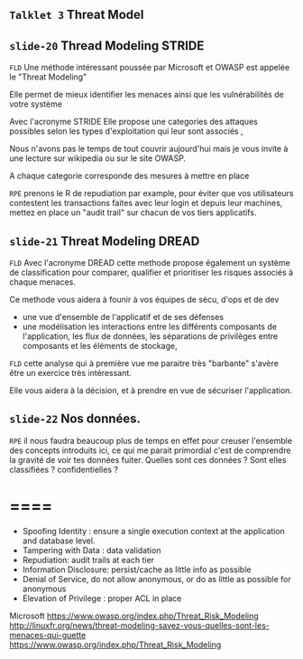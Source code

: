 `Talklet 3` Threat Model
--------

`slide-20` Thread Modeling STRIDE
-------

`FLD` Une méthode intéressant poussée par Microsoft et OWASP est appelée le "Threat Modeling"

Elle permet de mieux identifier les menaces ainsi que les vulnérabilités de votre système

Avec l'acronyme STRIDE Elle propose une categories des attaques possibles selon les types d'exploitation qui leur sont associés , 

Nous n'avons pas le temps de tout couvrir aujourd'hui mais je vous invite à une lecture sur wikipedia ou sur le site OWASP.

A chaque categorie corresponde des mesures à mettre en place

`RPE`
prenons le R de repudiation par example, pour éviter que vos utilisateurs contestent les transactions faites avec leur login et depuis leur machines, mettez en place un "audit trail" sur chacun de vos tiers applicatifs.


`slide-21` Threat Modeling DREAD
-------

`FLD`
Avec l'acronyme DREAD cette methode propose également un système de classification pour comparer, qualifier et prioritiser les risques associés à chaque menaces.


Ce methode vous aidera à founir à vos équipes de sécu, d'ops et de dev 

* une vue d'ensemble de l'applicatif et de ses défenses
* une modélisation les interactions entre les différents composants de l'application, les flux de données, les séparations de privilèges entre composants et les éléments de stockage,


`FLD` cette analyse qui à première vue me paraitre très "barbante" s'avère être un exercice très intéressant.

Elle vous aidera à la décision, et à prendre en vue de sécuriser l'application.

`slide-22` Nos données.
-------

`RPE` il nous faudra beaucoup plus de temps en effet pour creuser l'ensemble des concepts introduits ici, ce qui me parait primordial c'est de comprendre la gravité de voir tes données fuiter. Quelles sont ces données ? Sont elles classifiées ? confidentielles ?



====
===== 


* Spoofing Identity : ensure a single execution context at the application and database level.
* Tampering with Data : data validation
* Repudiation: audit trails at each tier
* Information Disclosure: persist/cache as little info as possible
* Denial of Service, do not allow anonymous, or do as little as possible for anonymous
* Elevation of Privilege : proper ACL in place




Microsoft
https://www.owasp.org/index.php/Threat_Risk_Modeling
http://linuxfr.org/news/threat-modeling-savez-vous-quelles-sont-les-menaces-qui-guette
https://www.owasp.org/index.php/Threat_Risk_Modeling
